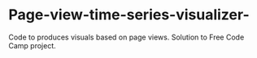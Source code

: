 # Page-view-time-series-visualizer-
Code to produces visuals based on page views. Solution to Free Code Camp project. 
